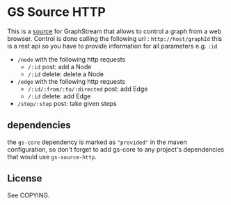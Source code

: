 # GS Source HTTP

This is a [source](http://graphstream-project.org/doc/Tutorials/Getting-Started/) for GraphStream that allows to control a graph from a web browser. Control is done calling the following url : `http://host/graphId` this is a rest api so you have to provide information for all parameters e.g. `:id`

- `/node` with the following http requests
  - `/:id` post: add a Node</li>
  - `/:id` delete: delete a Node</li>
- `/edge` with the following http requests
  - `/:id/:from/:to/:directed` post: add Edge</li>
  - `/:id` delete: add Edge</li>
- `/step/:step` post: take given steps</li>

## dependencies

the `gs-core` dependency is marked as `"provided"` in the maven configuration, so don't forget to add gs-core to any project's dependencies that would use `gs-source-http`.

## License

See COPYING.